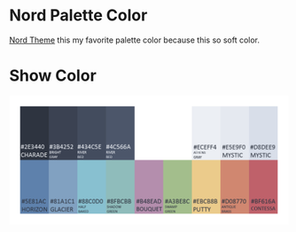 # Nord Palette Color
[Nord Theme](https://www.nordtheme.com/) this my favorite palette color because this so soft color.

# Show Color
![View color Nord theme](image/example.png)